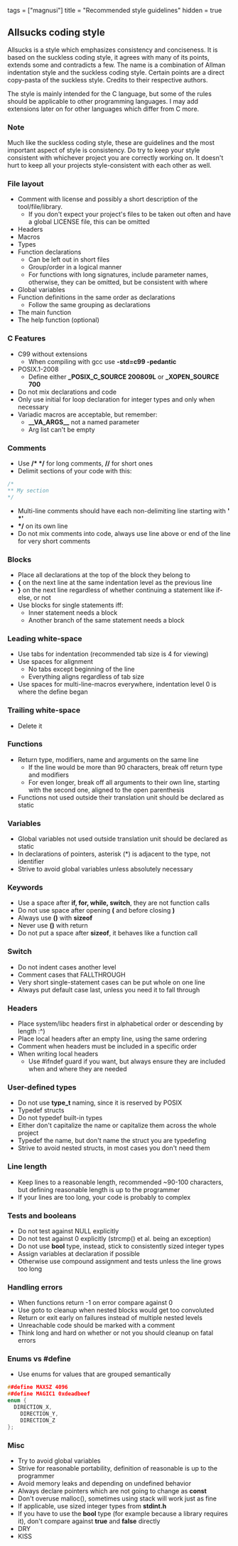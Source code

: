 tags =  ["magnusi"]
title = "Recommended style guidelines"
hidden = true

## Allsucks coding style
Allsucks is a style which emphasizes consistency and conciseness.
It is based on the suckless coding style, it agrees with many of its points,
extends some and contradicts a few. The name is a combination of Allman
indentation style and the suckless coding style. Certain points are a
direct copy-pasta of the suckless style. Credits to their respective
authors.

The style is mainly intended for the C language, but some of the rules
should be applicable to other programming languages. I may add extensions later
on for other languages which differ from C more.

### Note
Much like the suckless coding style, these are guidelines and the most
important aspect of style is consistency. Do try to keep your style
consistent with whichever project you are correctly working on. It doesn't
hurt to keep all your projects style-consistent with each other as well.

### File layout
- Comment with license and possibly a short description of the tool/file/library.
  - If you don't expect your project's files to be taken out often and
    have a global LICENSE file, this can be omitted
- Headers
- Macros
- Types
- Function declarations
  - Can be left out in short files
  - Group/order in a logical manner
  - For functions with long signatures, include parameter names,
    otherwise, they can be omitted, but be consistent with where
- Global variables
- Function definitions in the same order as declarations
  - Follow the same grouping as declarations
- The main function
- The help function (optional)

### C Features
- C99 without extensions
  - When compiling with gcc use __-std=c99 -pedantic__
- POSIX.1-2008
  - Define either __\_POSIX\_C\_SOURCE 200809L__ or __\_XOPEN\_SOURCE 700__
- Do not mix declarations and code
- Only use initial for loop declaration for integer types and only when necessary
- Variadic macros are acceptable, but remember:
  - __\_\_VA\_ARGS\_\___ not a named parameter
  - Arg list can't be empty

### Comments
- Use __/* */__ for long comments, __//__ for short ones
- Delimit sections of your code with this:

```c
/*
** My section
*/
```

- Multi-line comments should have each non-delimiting line starting with __' \*'__
- __*/__ on its own line
- Do not mix comments into code, always use line above or end of the line for
  very short comments

### Blocks
- Place all declarations at the top of the block they belong to
- __{__ on the next line at the same indentation level as the previous line
- __}__ on the next line regardless of whether continuing a statement like if-else, or not
- Use blocks for single statements iff:
  - Inner statement needs a block
  - Another branch of the same statement needs a block

### Leading white-space
- Use tabs for indentation (recommended tab size is 4 for viewing)
- Use spaces for alignment
  - No tabs except beginning of the line
  - Everything aligns regardless of tab size
- Use spaces for multi-line-macros everywhere, indentation level 0 is where the define began

### Trailing white-space
- Delete it

### Functions
- Return type, modifiers, name and arguments on the same line
  - If the line would be more than 90 characters, break off return type and modifiers
  - For even longer, break off all arguments to their own line, starting with the second one,
    aligned to the open parenthesis
- Functions not used outside their translation unit should be declared as static

### Variables
- Global variables not used outside translation unit should be declared as static
- In declarations of pointers, asterisk (\*) is adjacent to the type, not identifier
- Strive to avoid global variables unless absolutely necessary

### Keywords
- Use a space after __if, for, while, switch__, they are not function calls
- Do not use space after opening __(__ and before closing __)__
- Always use __()__ with __sizeof__
- Never use __()__ with return
- Do not put a space after __sizeof__, it behaves like a function call

### Switch
- Do not indent cases another level
- Comment cases that FALLTHROUGH
- Very short single-statement cases can be put whole on one line
- Always put default case last, unless you need it to fall through

### Headers
- Place system/libc headers first in alphabetical order
  or descending by length :^)
- Place local headers after an empty line, using the same ordering
- Comment when headers must be included in a specific order
- When writing local headers
  - Use #ifndef guard if you want, but always ensure they are included
    when and where they are needed

### User-defined types
- Do not use __type\_t__ naming, since it is reserved by POSIX
- Typedef structs
- Do not typedef built-in types
- Either don't capitalize the name or capitalize them across the whole project
- Typedef the name, but don't name the struct you are typedefing
- Strive to avoid nested structs, in most cases you don't need them

### Line length
- Keep lines to a reasonable length, recommended ~90-100 characters,
  but defining reasonable length is up to the programmer
- If your lines are too long, your code is probably to complex

### Tests and booleans
- Do not test against NULL explicitly
- Do not test against 0 explicitly (strcmp() et al. being an exception)
- Do not use __bool__ type, instead, stick to consistently sized integer types
- Assign variables at declaration if possible
- Otherwise use compound assignment and tests unless the line grows too long

### Handling errors
- When functions return -1 on error compare against 0
- Use goto to cleanup when nested blocks would get too convoluted
- Return or exit early on failures instead of multiple nested levels
- Unreachable code should be marked with a comment
- Think long and hard on whether or not you should cleanup on fatal errors

### Enums vs #define
- Use enums for values that are grouped semantically

```c
##define MAXSZ 4096
##define MAGIC1 0xdeadbeef
enum {
  DIRECTION_X,
	DIRECTION_Y,
	DIRECTION_Z
};
```

### Misc
- Try to avoid global variables
- Strive for reasonable portability, definition of reasonable is up to the
  programmer
- Avoid memory leaks and depending on undefined behavior
- Always declare pointers which are not going to change as __const__
- Don't overuse malloc(), sometimes using stack will work just as fine
- If applicable, use sized integer types from __stdint.h__
- If you have to use the __bool__ type (for example because a library requires it),
  don't compare against __true__ and __false__ directly
- DRY
- KISS
